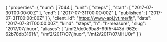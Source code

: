 {
  "properties": {
    "num": [
      7044
    ],
    "unit": [
      "steps"
    ],
    "start": [
      "2017-07-30T00:00:00Z"
    ],
    "end": [
      "2017-07-31T00:00:00Z"
    ],
    "published": [
      "2017-07-31T00:00:00Z"
    ]
  },
  "client_id": "https://www-api.jvt.me/fit",
  "date": "2017-07-31T00:00:00Z",
  "kind": "steps",
  "h": "h-measure",
  "slug": "2017/07/jhuor",
  "aliases": [
    "/mf2/dc0c9ba8-99f5-443d-962e-62b78db3161f/",
    "/mf2/2017/07/jhuor",
    "/mf2/2017/07/JHUOr"
  ]
}
